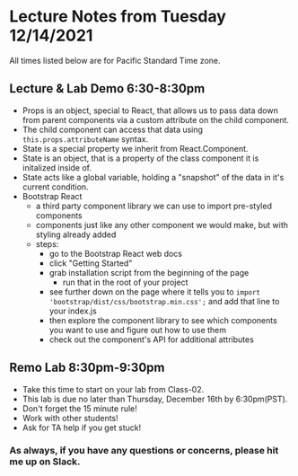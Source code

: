 # Lecture Notes from Tuesday 12/14/2021
All times listed below are for Pacific Standard Time zone.

## Lecture & Lab Demo 6:30-8:30pm
- Props is an object, special to React, that allows us to pass data down from parent components via a custom attribute on the child component. 
- The child component can access that data using `this.props.attributeName` syntax.
- State is a special property we inherit from React.Component.
- State is an object, that is a property of the class component it is initalized inside of. 
- State acts like a global variable, holding a "snapshot" of the data in it's current condition.
- Bootstrap React
  - a third party component library we can use to import pre-styled components
  - components just like any other component we would make, but with styling already added
  - steps:
    - go to the Bootstrap React web docs
    - click "Getting Started"
    - grab installation script from the beginning of the page
      - run that in the root of your project
    - see further down on the page where it tells you to `import 'bootstrap/dist/css/bootstrap.min.css';` and add that line to your index.js
    - then explore the component library to see which components you want to use and figure out how to use them
    - check out the component's API for additional attributes

## Remo Lab 8:30pm-9:30pm
- Take this time to start on your lab from Class-02.
- This lab is due no later than Thursday, December 16th by 6:30pm(PST).
- Don't forget the 15 minute rule!
- Work with other students!
- Ask for TA help if you get stuck!


### As always, if you have any questions or concerns, please hit me up on Slack.

